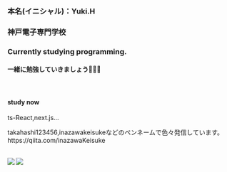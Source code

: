 
### 本名(イニシャル)：Yuki.H
### 神戸電子専門学校
### Currently studying programming.

<h4>一緒に勉強していきましょう🥴🥴🥴</h4>
<br>
<h4>study now </h4>
<p>ts-React,next.js...</p>
<p>takahashi123456,inazawakeisukeなどのペンネームで色々発信しています。 https://qiita.com/inazawaKeisuke</p>
<br>
<a href="https://github.com/anuraghazra/github-readme-stats">
  <img align="left" src="https://github-readme-stats.vercel.app/api?username=takahashi123456&count_private=true&show_icons=true" />
</a>
<a href="https://github.com/anuraghazra/github-readme-stats">
  <img align="left" src="https://github-readme-stats.vercel.app/api/top-langs/?username=takahashi123456&layout=compact" />
</a>


<!--
**takahashi123456/takahashi123456** is a ✨ _special_ ✨ repository because its `README.md` (this file) appears on your GitHub profile.

Here are some ideas to get you started:

- 🔭 I’m currently working on ...
- 🌱 I’m currently learning ...
- 👯 I’m looking to collaborate on ...
- 🤔 I’m looking for help with ...
- 💬 Ask me about ...
- 📫 How to reach me: ...
- 😄 Pronouns: ...
- ⚡ Fun fact: ...
-->
